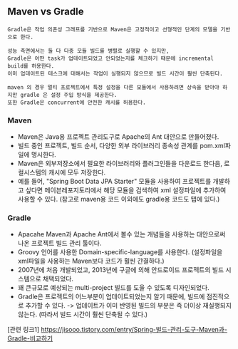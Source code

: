 ## Maven vs Gradle

```
Gradle은 작업 의존성 그래프를 기반으로 Maven은 고정적이고 선형적인 단계의 모델을 기반으로 한다.

성능 측면에서는 둘 다 다중 모듈 빌드를 병렬로 실행할 수 있지만, 
Gradle은 어떤 task가 업데이트되었고 안되었는지를 체크하기 때문에 incremental build를 허용한다. 
이미 업데이트된 테스크에 대해서는 작업이 실행되지 않으므로 빌드 시간이 훨씬 단축된다. 

maven 의 경우 멀티 프로젝트에서 특정 설정을 다른 모듈에서 사용하려면 상속을 받아야 하지만 gradle 은 설정 주입 방식을 제공한다.
또한 Gradle은 concurrent에 안전한 캐시를 허용한다. 
```


### Maven
- Maven은 Java용 프로젝트 관리도구로 Apache의 Ant 대안으로 만들어졌다.
- 빌드 중인 프로젝트, 빌드 순서, 다양한 외부 라이브러리 종속성 관계를 pom.xml파일에 명시한다.
- Maven은 외부저장소에서 필요한 라이브러리와 플러그인들을 다운로드 한다음, 로컬시스템의 캐시에 모두 저장한다.
- 예를 들어, "Spring Boot Data JPA Starter" 모듈을 사용하여 프로젝트를 개발하고 싶다면 메이븐레포지토리에서 해당 모듈을 검색하여 xml 설정파일에 추가하여 사용할 수 있다. 
(참고로 maven용 코드 이외에도 gradle용 코드도 탭에 있다.)


### Gradle
- Apacahe Maven과 Apache Ant에서 볼수 있는 개념들을 사용하는 대안으로써 나온 프로젝트 빌드 관리 툴이다.
- Groovy 언어를 사용한 Domain-specific-language를 사용한다. (설정파일을 xml파일을 사용하는 Maven보다 코드가 훨씬 간결하다.)
- 2007년에 처음 개발되었고, 2013년에 구글에 의해 안드로이드 프로젝트의 빌드 시스템으로 채택되었다.
- 꽤 큰규모로 예상되는 multi-project 빌드를 도울 수 있도록 디자인되었다.
- Gradle은 프로젝트의 어느부분이 업데이트되었는지 알기 때문에, 빌드에 점진적으로 추가할 수 있다.
-> 업데이트가 이미 반영된 빌드의 부분은 즉 더이상 재실행되지 않는다. (따라서 빌드 시간이 훨씬 단축될 수 있다.)


[관련 링크1] https://jisooo.tistory.com/entry/Spring-빌드-관리-도구-Maven과-Gradle-비교하기
